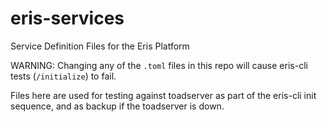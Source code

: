 # eris-services
Service Definition Files for the Eris Platform

WARNING: Changing any of the `.toml` files in this repo will cause eris-cli tests (`/initialize`) to fail. 

Files here are used for testing against toadserver as part of the eris-cli init sequence, and as backup if the toadserver is down.

